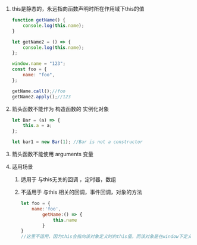 

1. this是静态的，永远指向函数声明时所在作用域下this的值

   ```js
   function getName() {
       console.log(this.name);
   }
   
   let getName2 = () => {
       console.log(this.name);
   };
   
   window.name = "123";
   const foo = {
       name: "foo",
   };
   
   getName.call();//foo
   getName2.apply();//123
   ```

2. 箭头函数不能作为 构造函数的 实例化对象

   ```js
   let Bar = (a) => {
       this.a = a;
   };
   
   let bar1 = new Bar(1); //Bar is not a constructor
   ```

3. 箭头函数不能使用 arguments 变量

4. 适用场景

   1. 适用于 与this无关的回调 ，定时器，数组

   2. 不适用于 与this 相关的回调，事件回调，对象的方法

      ```js
      let foo = {
          name:'foo',
              getName:() => {
                  this.name
              }
      }
      //这里不适用，因为this会指向该对象定义时的this值，而该对象是在window下定义的，所以会指向window(我们希望它指向该对象)
      ```

      

      